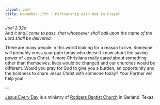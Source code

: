 ```yaml
---
layout: post
title: November 17th - Partnership with God in Prayer
---
```


_Joel 2:32a  
And it shall come to pass, that whosoever shall call upon the name
of the Lord shall be delivered._

There are many people in this world looking for a reason to live.
Someone will probably cross your path today who doesn't know about
the saving power of Jesus Christ. If more Christians really cared
about something other than themselves, lives would be changed and our
churches would be different. Would you pray for God to give you a
burden, an opportunity and the boldness to share Jesus Christ with
someone today? Your Partner will help you!

 --

<a href=http://jesuseveryday.net>Jesus Every Day</a> is a ministry of <a href=http://rodgersbaptist.net>Rodgers Baptist Church</a> in Garland, Texas.
